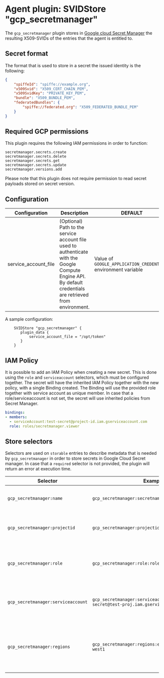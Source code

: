 # Agent plugin: SVIDStore "gcp_secretmanager"

The `gcp_secretmanager` plugin stores in [Google cloud Secret Manager](https://cloud.google.com/secret-manager) the resulting X509-SVIDs of the entries that the agent is entitled to.

## Secret format

The format that is used to store in a secret the issued identity is the following:

```json
{
    "spiffeId": "spiffe://example.org",
    "x509Svid": "X509_CERT_CHAIN_PEM",
    "x509SvidKey": "PRIVATE_KEY_PEM",
    "bundle": "X509_BUNDLE_PEM",
    "federatedBundles": {
        "spiffe://federated.org": "X509_FEDERATED_BUNDLE_PEM"
    }
}
```

## Required GCP permissions

This plugin requires the following IAM permissions in order to function:

```text
secretmanager.secrets.create
secretmanager.secrets.delete
secretmanager.secrets.get
secretmanager.secrets.update
secretmanager.versions.add
```

Please note that this plugin does not require permission to read secret payloads stored on secret version.

## Configuration

| Configuration        | Description                                                                                                                                                 | DEFAULT                                                        |
|----------------------|-------------------------------------------------------------------------------------------------------------------------------------------------------------|----------------------------------------------------------------|
| service_account_file | (Optional) Path to the service account file used to authenticate with the Google Compute Engine API. By default credentials are retrieved from environment. | Value of `GOOGLE_APPLICATION_CREDENTIALS` environment variable |

A sample configuration:

```hcl
    SVIDStore "gcp_secretmanager" {
       plugin_data {
           service_account_file = "/opt/token"
       }
    }
```

## IAM Policy

It is possible to add an IAM Policy when creating a new secret. This is done using the `role` and `serviceaccount` selectors, which must be configured together.
The secret will have the inherited IAM Policy together with the new policy, with a single Binding created. The Binding will use the provided role together with service account as unique member.
In case that a role/serviceaccount is not set, the secret will use inherited policies from Secret Manager.

```yaml
bindings:
- members:
  - serviceAccount:test-secret@project-id.iam.gserviceaccount.com
  role: roles/secretmanager.viewer
```

## Store selectors

Selectors are used on `storable` entries to describe metadata that is needed by `gcp_secretmanager` in order to store secrets in Google Cloud Secret manager. In case that a `required` selector is not provided, the plugin will return an error at execution time.

| Selector                           | Example                                                                          | Required | Description                                                                |
|------------------------------------|----------------------------------------------------------------------------------|----------|----------------------------------------------------------------------------|
| `gcp_secretmanager:name`           | `gcp_secretmanager:secretname:some-name`                                         | x        | The secret name where SVID will be stored                                  |
| `gcp_secretmanager:projectid`      | `gcp_secretmanager:projectid:some-project`                                       | x        | The Google Cloud project ID which the plugin will use Secret Manager       |
| `gcp_secretmanager:role`           | `gcp_secretmanager:role:roles/secretmanager.viewer`                              | -        | The Google Cloud role id for IAM policy (serviceaccount required when set) |
| `gcp_secretmanager:serviceaccount` | `gcp_secretmanager:serviceaccount:test-secret@test-proj.iam.gserviceaccount.com` | -        | The Google Cloud Service account for IAM policy (role required when set)   |
| `gcp_secretmanager:regions`        | `gcp_secretmanager:regions:europe-north1,europe-west1`                    | -        | List of Google Cloud Region to create the secret in (Omit to use automatic region selection)                   |